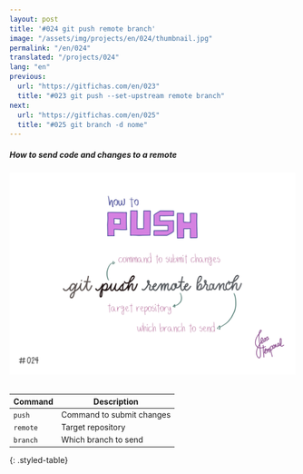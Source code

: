 ```yaml
---
layout: post
title: '#024 git push remote branch'
image: "/assets/img/projects/en/024/thumbnail.jpg"
permalink: "/en/024"
translated: "/projects/024"
lang: "en"
previous:
  url: "https://gitfichas.com/en/023"
  title: "#023 git push --set-upstream remote branch"
next:
  url: "https://gitfichas.com/en/025"
  title: "#025 git branch -d nome"
---
```

##### How to send code and changes to a remote

<img alt="Is it time to send the code to the remote? Use git push remote branch" src="/assets/img/projects/en/024/full.jpg"><br><br>

| Command | Description |
|---------|-------------|
| `push` | Command to submit changes |
| `remote` | Target repository |
| `branch` | Which branch to send |
{: .styled-table}
